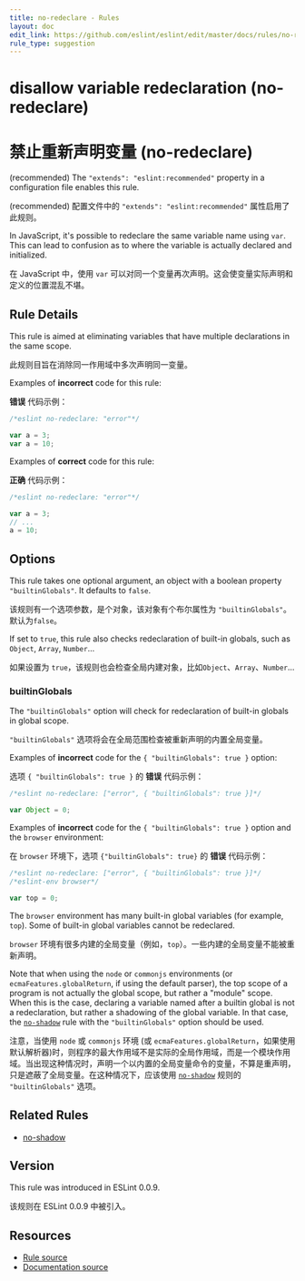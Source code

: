 ```yaml
---
title: no-redeclare - Rules
layout: doc
edit_link: https://github.com/eslint/eslint/edit/master/docs/rules/no-redeclare.md
rule_type: suggestion
---
```

<!-- Note: No pull requests accepted for this file. See README.md in the root directory for details. -->

# disallow variable redeclaration (no-redeclare)

# 禁止重新声明变量 (no-redeclare)

(recommended) The `"extends": "eslint:recommended"` property in a configuration file enables this rule.

(recommended) 配置文件中的 `"extends": "eslint:recommended"` 属性启用了此规则。

In JavaScript, it's possible to redeclare the same variable name using `var`. This can lead to confusion as to where the variable is actually declared and initialized.

在 JavaScript 中，使用 `var` 可以对同一个变量再次声明。这会使变量实际声明和定义的位置混乱不堪。

## Rule Details

This rule is aimed at eliminating variables that have multiple declarations in the same scope.

此规则目旨在消除同一作用域中多次声明同一变量。

Examples of **incorrect** code for this rule:

**错误** 代码示例：

```js
/*eslint no-redeclare: "error"*/

var a = 3;
var a = 10;
```

Examples of **correct** code for this rule:

**正确** 代码示例：

```js
/*eslint no-redeclare: "error"*/

var a = 3;
// ...
a = 10;
```

## Options

This rule takes one optional argument, an object with a boolean property `"builtinGlobals"`. It defaults to `false`.

该规则有一个选项参数，是个对象，该对象有个布尔属性为 `"builtinGlobals"`。默认为`false`。

If set to `true`, this rule also checks redeclaration of built-in globals, such as `Object`, `Array`, `Number`...

如果设置为 `true`，该规则也会检查全局内建对象，比如`Object`、`Array`、`Number`...

### builtinGlobals

The `"builtinGlobals"` option will check for redeclaration of built-in globals in global scope.

`"builtinGlobals"` 选项将会在全局范围检查被重新声明的内置全局变量。

Examples of **incorrect** code for the `{ "builtinGlobals": true }` option:

选项 `{ "builtinGlobals": true }` 的 **错误** 代码示例：

```js
/*eslint no-redeclare: ["error", { "builtinGlobals": true }]*/

var Object = 0;
```

Examples of **incorrect** code for the `{ "builtinGlobals": true }` option and the `browser` environment:

在 `browser` 环境下，选项 `{"builtinGlobals": true}` 的 **错误** 代码示例：

```js
/*eslint no-redeclare: ["error", { "builtinGlobals": true }]*/
/*eslint-env browser*/

var top = 0;
```

The `browser` environment has many built-in global variables (for example, `top`). Some of built-in global variables cannot be redeclared.

`browser` 环境有很多内建的全局变量（例如，`top`）。一些内建的全局变量不能被重新声明。

Note that when using the `node` or `commonjs` environments (or `ecmaFeatures.globalReturn`, if using the default parser), the top scope of a program is not actually the global scope, but rather a "module" scope. When this is the case, declaring a variable named after a builtin global is not a redeclaration, but rather a shadowing of the global variable. In that case, the [`no-shadow`](no-shadow) rule with the `"builtinGlobals"` option should be used.

注意，当使用 `node` 或 `commonjs` 环境 (或 `ecmaFeatures.globalReturn`，如果使用默认解析器)时，则程序的最大作用域不是实际的全局作用域，而是一个模块作用域。当出现这种情况时，声明一个以内置的全局变量命令的变量，不算是重声明，只是遮蔽了全局变量。在这种情况下，应该使用 [`no-shadow`](no-shadow) 规则的 `"builtinGlobals"` 选项。

## Related Rules

* [no-shadow](no-shadow)

## Version

This rule was introduced in ESLint 0.0.9.

该规则在 ESLint 0.0.9 中被引入。

## Resources

* [Rule source](https://github.com/eslint/eslint/tree/master/lib/rules/no-redeclare.js)
* [Documentation source](https://github.com/eslint/eslint/tree/master/docs/rules/no-redeclare.md)

